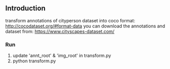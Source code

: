 ## Introduction
transform annotations of cityperson dataset into coco format:
http://cocodataset.org/#format-data
you can download the annotations and dataset from:
https://www.cityscapes-dataset.com/

### Run
1. update 'annt_root' & 'img_root' in transform.py
2. python transform.py

